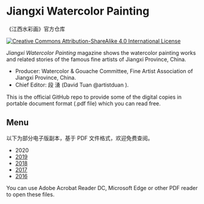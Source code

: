 # Jiangxi Watercolor Painting

《江西水彩画》官方仓库

[![Creative Commons Attribution-ShareAlike 4.0 International License](https://i.creativecommons.org/l/by-sa/4.0/80x15.png)](./LICENSE)

_Jiangxi Watercolor Painting_ magazine shows the watercolor painting works and related stories of the famous fine artists of Jiangxi Province, China.

- Producer: Watercolor & Gouache Committee, Fine Artist Association of Jiangxi Province, China.
- Chief Editor: 段 湧 (David Tuan @artistduan ).

This is the official GitHub repo to provide some of the digital copies in portable document format (.pdf file) which you can read free.

## Menu

以下为部分电子版副本，基于 PDF 文件格式，欢迎免费查阅。

- 2020
- [2019](./magazine/WatercolorJx-2019.pdf)
- [2018](./magazine/WatercolorJx-2018.pdf)
- [2017](./magazine/WatercolorJx-2017.pdf)
- [2016](./magazine/WatercolorJx-2016.pdf)

You can use Adobe Acrobat Reader DC, Microsoft Edge or other PDF reader to open these files.

